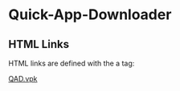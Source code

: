 # Quick-App-Downloader
<html>
<body>

<h2>HTML Links</h2>
<p>HTML links are defined with the a tag:</p>

<a href="https://github.com/AntHJ/Quick-App-Downloader/releases/download/v1/Quick.App.Downloader.vpk">QAD.vpk</a>

</body>
</html>
